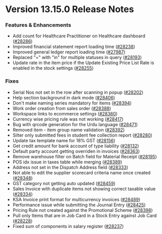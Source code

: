 # Version 13.15.0 Release Notes

### Features & Enhancements

- Add count for Healthcare Practitioner on Healthcare dashboard
([#28286](https://github.com/finergyrs/capkpi/pull/28286))
- Improved financial statement report loading time ([#28238](https://github.com/finergyrs/capkpi/pull/28238))
- Improved general ledger report loading time ([#27987](https://github.com/finergyrs/capkpi/pull/27987))
- Replaced "=" with "in" for multiple statuses in query ([#28193](https://github.com/finergyrs/capkpi/pull/28193))
- Update rate in the item price if the Update Existing Price List Rate is enabled in the stock settings ([#28255](https://github.com/finergyrs/capkpi/pull/28255))

### Fixes

- Serial Nos not set in the row after scanning in popup ([#28202](https://github.com/finergyrs/capkpi/pull/28202))
- Help section background in dark mode ([#28406](https://github.com/finergyrs/capkpi/pull/28406))
- Don't make naming series mandatory for items ([#28394](https://github.com/finergyrs/capkpi/pull/28394))
- Work order creation from sales order ([#28388](https://github.com/finergyrs/capkpi/pull/28388))
- Workspace links to ecommerce settings ([#28360](https://github.com/finergyrs/capkpi/pull/28360))
- Currency wise pricing rule was not working  ([#28417](https://github.com/finergyrs/capkpi/pull/28417))
- Bug with qrcode generation for the Urdu language ([#28471](https://github.com/finergyrs/capkpi/pull/28471))
- Removed item - item group name validation ([#28392](https://github.com/finergyrs/capkpi/pull/28392))
- Silter only submitted fees in student fee collection report ([#28280](https://github.com/finergyrs/capkpi/pull/28280))
- Update tax template name for 18% GST ([#28156](https://github.com/finergyrs/capkpi/pull/28156))
- Get credit amount for bank account of type liability ([#28132](https://github.com/finergyrs/capkpi/pull/28132))
- Default party account getting overriden in invoices ([#28363](https://github.com/finergyrs/capkpi/pull/28363))
- Remove warehouse filter on Batch field for Material Receipt ([#28195](https://github.com/finergyrs/capkpi/pull/28195))
- POS idx issue in taxes table while merging ([#28389](https://github.com/finergyrs/capkpi/pull/28389))
- Address not set in the Dispatch Address field ([#28333](https://github.com/finergyrs/capkpi/pull/28333))
- Not able to edit the supplier scorecard criteria name once created ([#28348](https://github.com/finergyrs/capkpi/pull/28348))
- GST category not getting auto updated ([#28459](https://github.com/finergyrs/capkpi/pull/28459))
- Sales Invoice with duplicate items not showing correct taxable value ([#28334](https://github.com/finergyrs/capkpi/pull/28334))
- KSA Invoice print format for multicurrency invoices ([#28489](https://github.com/finergyrs/capkpi/pull/28489))
- Performance issue while submitting the Journal Entry ([#28425](https://github.com/finergyrs/capkpi/pull/28425))
- Pricing Rule not created against the Promotional Scheme ([#28398](https://github.com/finergyrs/capkpi/pull/28398))
- Pull only Items that are in Job Card in a Stock Entry against Job Card ([#28228](https://github.com/finergyrs/capkpi/pull/28228))
- Fixed sum of components in salary register ([#28237](https://github.com/finergyrs/capkpi/pull/28237))